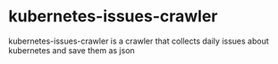 # kubernetes-issues-crawler
kubernetes-issues-crawler is a crawler that collects daily issues about kubernetes and save them as json 
